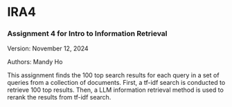 # IRA4

### Assignment 4 for Intro to Information Retrieval

Version: November 12, 2024

Authors: Mandy Ho

This assignment finds the 100 top search results for each query in a set of queries from a collection of documents. 
First, a tf-idf search is conducted to retrieve 100 top results. 
Then, a LLM information retrieval method is used to rerank the results from tf-idf search.
